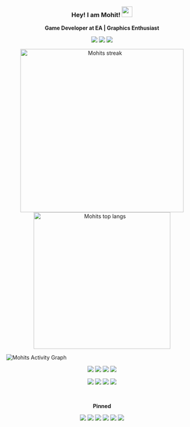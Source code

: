 
<h3 align="center">
  <strong>Hey! I am Mohit!</strong>
  <img src="https://media.giphy.com/media/hvRJCLFzcasrR4ia7z/giphy.gif" width="28">
</h3>

<p align="center">
    <strong>Game Developer at EA | Graphics Enthusiast</strong>
</p>

<p align='center'>
	<a href="https://www.linkedin.com/in/mohitsethi/"><img src="https://img.shields.io/badge/linkedin-%230077B5.svg?&style=for-the-badge&logo=linkedin&logoColor=white" /></a>
	<a href="https://twitter.com/mohitsethi32"><img src="https://img.shields.io/badge/Twitter-1DA1F2?style=for-the-badge&logo=twitter&logoColor=white" /></a>
	<a href="https://instagram.com/mohitsethi.32"><img src="https://img.shields.io/badge/instagram-%23E4405F.svg?&style=for-the-badge&logo=instagram&logoColor=white" /></a>
</p>

<div class="container" align="center">
        <img alt="Mohits streak" width="430" src="https://github-readme-streak-stats.herokuapp.com?user=MohitSethi99&theme=dark&hide_border=true"/>
        <img alt="Mohits top langs" width="360" src="https://github-readme-stats.vercel.app/api/top-langs/?username=MohitSethi99&hide=scss,css,javascript,html&layout=compact&theme=dark">
</div>

<p>
  <img alt="Mohits Activity Graph" src="https://activity-graph.herokuapp.com/graph?username=MohitSethi99&bg_color=1F222E&color=F8D866&line=F85D7F&point=FFFFFF&hide_border=true">
</p>

<p align="center">
    <img src="https://img.shields.io/badge/msi-laptop-FF2525?style=for-the-badge&logo=msi&logoColor=FFFFFF">
    <img src="https://img.shields.io/badge/Intel-i7_10750H-0071C5?style=for-the-badge&logo=intel&logoColor=white">
    <img src="https://img.shields.io/badge/Kingston-16gb_3600mhz-5D3FD3?style=for-the-badge&logoColor=white">
    <img src="https://img.shields.io/badge/nvidia-rtx%203060-%2376B900.svg?&style=for-the-badge&logo=nvidia&logoColor=white">
</p>

<p align="center">
    <img src="https://img.shields.io/badge/msi-B450%20Gaming%20Plus-FF2525?style=for-the-badge&logo=msi&logoColor=FFFFFF">
    <img src="https://img.shields.io/badge/AMD-Ryzen_5_2600X-ED1C24?style=for-the-badge&logo=amd&logoColor=white">
    <img src="https://img.shields.io/badge/G.SKILL-16gb_3600mhz-5D3FD3?style=for-the-badge&logoColor=white">
    <img src="https://img.shields.io/badge/AMD-Radeon_RX_580-ED1C24?style=for-the-badge&logo=amd&logoColor=white">
</p>

<br>
<p align="center">
    <strong>Pinned</strong>
</p>
<p align="center">
    <a href="https://github.com/MohitSethi99/IlluminoEngine"><img src="https://github-readme-stats.vercel.app/api/pin/?username=MohitSethi99&repo=IlluminoEngine" /></a>
    <a href="https://github.com/MohitSethi99/ArcEngine"><img src="https://github-readme-stats.vercel.app/api/pin/?username=MohitSethi99&repo=ArcEngine" /></a>
    <a href="https://github.com/MohitSethi99/EZUI"><img src="https://github-readme-stats.vercel.app/api/pin/?username=MohitSethi99&repo=EZUI" /></a>
    <a href="https://github.com/MohitSethi99/PlexusEffect"><img src="https://github-readme-stats.vercel.app/api/pin/?username=MohitSethi99&repo=PlexusEffect" /></a>
    <a href="https://github.com/MohitSethi99/SpringArmComponent"><img src="https://github-readme-stats.vercel.app/api/pin/?username=MohitSethi99&repo=SpringArmComponent" /></a>
    <a href="https://github.com/MohitSethi99/UnityNotchSolution"><img src="https://github-readme-stats.vercel.app/api/pin/?username=MohitSethi99&repo=UnityNotchSolution" /></a>
</p>
